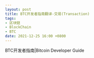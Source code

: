```yaml
---
layout: post
title: BTC开发者指南翻译-交易(Transaction)
tags: 
- 区块链
- BlockChain
- BTC
date: 2021-12-25 16:00 +0800
---
```


BTC开发者指南|Bitcoin Developer Guide


